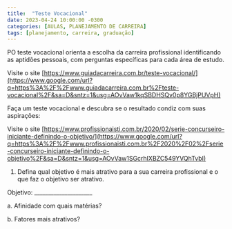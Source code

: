 ```yaml
---
title:  "Teste Vocacional"
date: 2023-04-24 10:00:00 -0300
categories: [AULAS, PLANEJAMENTO DE CARREIRA]
tags: [planejamento, carreira, graduação]
---
```

PO teste vocacional orienta a escolha da carreira profissional identificando as aptidões pessoais, com perguntas específicas para cada área de estudo.

Visite o site [https://www.guiadacarreira.com.br/teste-vocacional/](https://www.google.com/url?q=https%3A%2F%2Fwww.guiadacarreira.com.br%2Fteste-vocacional%2F&sa=D&sntz=1&usg=AOvVaw1kqSBDHSQv0p8YGBjPUVpH)

Faça um teste vocacional e descubra se o resultado condiz com suas aspirações:

Visite o site [https://www.profissionaisti.com.br/2020/02/serie-concurseiro-iniciante-definindo-o-objetivo/](https://www.google.com/url?q=https%3A%2F%2Fwww.profissionaisti.com.br%2F2020%2F02%2Fserie-concurseiro-iniciante-definindo-o-objetivo%2F&sa=D&sntz=1&usg=AOvVaw1SGcrhIXBZC549YVQhTvbI)

1. Defina qual objetivo é mais atrativo para a sua carreira profissional e o que faz o objetivo ser atrativo.

Objetivo: _____________________

a. Afinidade com quais matérias?

b. Fatores mais atrativos?
